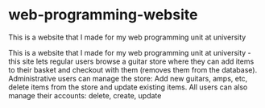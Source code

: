 # web-programming-website
This is a website that I made for my web programming unit at university


This is a website that I made for my web programming unit at university - this site lets regular users browse a guitar store where they can add items to their basket and checkout with them (removes them from the database). Administrative users can manage the store: Add new guitars, amps, etc, delete items from the store and update existing items. All users can also manage their accounts: delete, create, update

